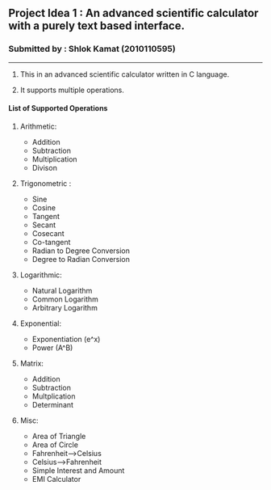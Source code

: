  ## Project Idea 1 : An advanced scientific calculator with a purely text based interface.
 
### Submitted by : Shlok Kamat (2010110595)
------------------------------------------------------

1. This in an advanced scientific calculator written in C language.

2. It supports multiple operations.


#### List of Supported Operations 


  1. Arithmetic: 
  
        * Addition
        * Subtraction
        * Multiplication 
        * Divison
 
       
 2. Trigonometric :
 
	* Sine
	* Cosine
	* Tangent
	* Secant
	* Cosecant
	* Co-tangent
	* Radian to Degree Conversion
	* Degree to Radian Conversion
          
3. Logarithmic:

	* Natural Logarithm 
	* Common Logarithm 
	* Arbitrary Logarithm 

4. Exponential:

	* Exponentiation (e^x)
	* Power (A^B)
	
5. Matrix:
	* Addition
	* Subtraction
	* Multplication
	* Determinant
			
6. Misc:
	* Area of Triangle
	* Area of Circle
	* Fahrenheit-->Celsius
	* Celsius-->Fahrenheit 
	* Simple Interest and Amount
	* EMI Calculator
       
          
        
    

